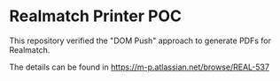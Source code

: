 Realmatch Printer POC
=====================

This repository verified the "DOM Push" approach to generate PDFs for Realmatch.

The details can be found in https://m-p.atlassian.net/browse/REAL-537

